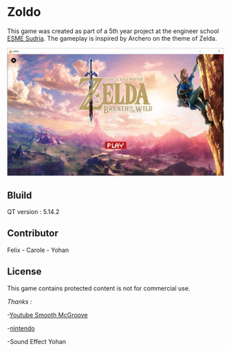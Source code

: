 # Zoldo

This game was created as part of a 5th year project at the engineer school [ESME Sudria](https://www.esme.fr). The gameplay is inspired by Archero on the theme of Zelda.

![menu](/readme-images/menu.PNG)

## Bluild

QT version : 5.14.2

## Contributor
Felix - Carole - Yohan

## License
This game contains protected content is not for commercial use.

*Thanks :*

-[Youtube Smooth McGroove](https://www.youtube.com/channel/UCJvBEEqTaLaKclbCPgIjBSQ)

-[nintendo](https://www.nintendo.com/)

-Sound Effect Yohan
